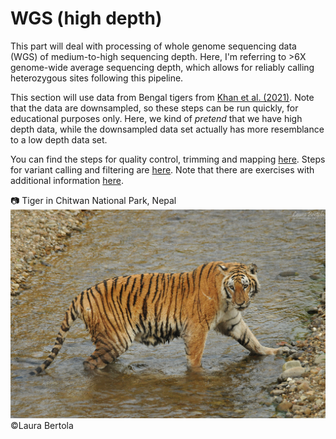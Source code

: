 # WGS (high depth)

This part will deal with processing of whole genome sequencing data (WGS) of medium-to-high sequencing depth. Here, I'm referring to >6X genome-wide average sequencing depth, which allows for reliably calling heterozygous sites following this pipeline.

This section will use data from Bengal tigers from [Khan et al. (2021)](https://pmc.ncbi.nlm.nih.gov/articles/PMC8813985/). Note that the data are downsampled, so these steps can be run quickly, for educational purposes only. Here, we kind of _pretend_ that we have high depth data, while the downsampled data set actually has more resemblance to a low depth data set.

You can find the steps for quality control, trimming and mapping [here](FastQC_Trimming_Mapping.md).
Steps for variant calling and filtering are [here](Variant_Calling_Filtering.md).
Note that there are exercises with additional information [here](Exercises.md).

:camera: Tiger in Chitwan National Park, Nepal
![tiger](./Images/DSC_8741b.jpg)
©Laura Bertola
